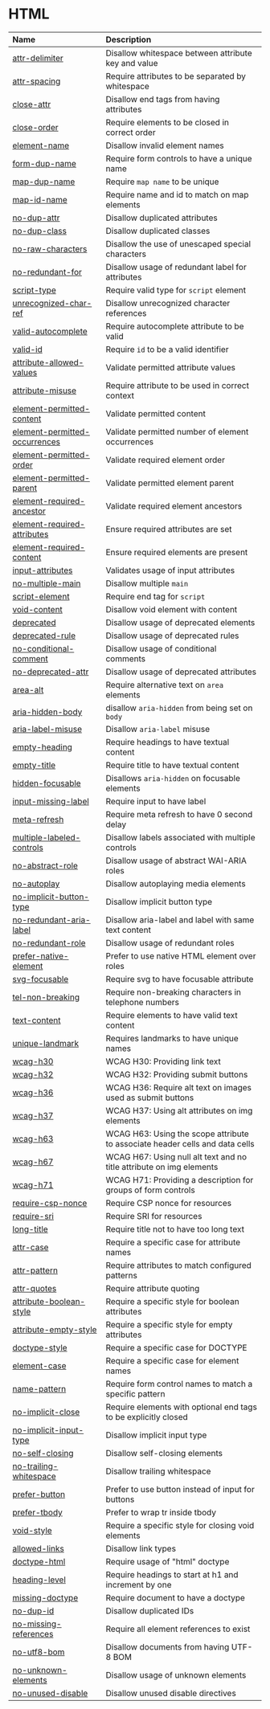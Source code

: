 
# HTML

| Name                                                                | Description                                                                                          |
|:--------------------------------------------------------------------|:-----------------------------------------------------------------------------------------------------|
| [attr-delimiter](https://html-validate.org//rules/attr-delimiter.html) | Disallow whitespace between attribute key and value|
| [attr-spacing](https://html-validate.org//rules/attr-spacing.html) | Require attributes to be separated by whitespace|
| [close-attr](https://html-validate.org//rules/close-attr.html) | Disallow end tags from having attributes|
| [close-order](https://html-validate.org//rules/close-order.html) | Require elements to be closed in correct order|
| [element-name](https://html-validate.org//rules/element-name.html) | Disallow invalid element names|
| [form-dup-name](https://html-validate.org//rules/form-dup-name.html) | Require form controls to have a unique name|
| [map-dup-name](https://html-validate.org//rules/map-dup-name.html) | Require `map name` to be unique|
| [map-id-name](https://html-validate.org//rules/map-id-name.html) | Require name and id to match on map elements|
| [no-dup-attr](https://html-validate.org//rules/no-dup-attr.html) | Disallow duplicated attributes|
| [no-dup-class](https://html-validate.org//rules/no-dup-class.html) | Disallow duplicated classes|
| [no-raw-characters](https://html-validate.org//rules/no-raw-characters.html) | Disallow the use of unescaped special characters|
| [no-redundant-for](https://html-validate.org//rules/no-redundant-for.html) | Disallow usage of redundant label for attributes|
| [script-type](https://html-validate.org//rules/script-type.html) | Require valid type for `script` element|
| [unrecognized-char-ref](https://html-validate.org//rules/unrecognized-char-ref.html) | Disallow unrecognized character references|
| [valid-autocomplete](https://html-validate.org//rules/valid-autocomplete.html) | Require autocomplete attribute to be valid|
| [valid-id](https://html-validate.org//rules/valid-id.html) | Require `id` to be a valid identifier|
| [attribute-allowed-values](https://html-validate.org//rules/attribute-allowed-values.html) | Validate permitted attribute values|
| [attribute-misuse](https://html-validate.org//rules/attribute-misuse.html) | Require attribute to be used in correct context|
| [element-permitted-content](https://html-validate.org//rules/element-permitted-content.html) | Validate permitted content|
| [element-permitted-occurrences](https://html-validate.org//rules/element-permitted-occurrences.html) | Validate permitted number of element occurrences|
| [element-permitted-order](https://html-validate.org//rules/element-permitted-order.html) | Validate required element order|
| [element-permitted-parent](https://html-validate.org//rules/element-permitted-parent.html) | Validate permitted element parent|
| [element-required-ancestor](https://html-validate.org//rules/element-required-ancestor.html) | Validate required element ancestors|
| [element-required-attributes](https://html-validate.org//rules/element-required-attributes.html) | Ensure required attributes are set|
| [element-required-content](https://html-validate.org//rules/element-required-content.html) | Ensure required elements are present|
| [input-attributes](https://html-validate.org//rules/input-attributes.html) | Validates usage of input attributes|
| [no-multiple-main](https://html-validate.org//rules/no-multiple-main.html) | Disallow multiple `main`|
| [script-element](https://html-validate.org//rules/script-element.html) | Require end tag for `script`|
| [void-content](https://html-validate.org//rules/void-content.html) | Disallow void element with content|
| [deprecated](https://html-validate.org//rules/deprecated.html) | Disallow usage of deprecated elements|
| [deprecated-rule](https://html-validate.org//rules/deprecated-rule.html) | Disallow usage of deprecated rules|
| [no-conditional-comment](https://html-validate.org//rules/no-conditional-comment.html) | Disallow usage of conditional comments|
| [no-deprecated-attr](https://html-validate.org//rules/no-deprecated-attr.html) | Disallow usage of deprecated attributes|
| [area-alt](https://html-validate.org//rules/area-alt.html) | Require alternative text on `area` elements|
| [aria-hidden-body](https://html-validate.org//rules/aria-hidden-body.html) | disallow `aria-hidden` from being set on `body`|
| [aria-label-misuse](https://html-validate.org//rules/aria-label-misuse.html) | Disallow `aria-label` misuse|
| [empty-heading](https://html-validate.org//rules/empty-heading.html) | Require headings to have textual content|
| [empty-title](https://html-validate.org//rules/empty-title.html) | Require title to have textual content|
| [hidden-focusable](https://html-validate.org//rules/hidden-focusable.html) | Disallows `aria-hidden` on focusable elements|
| [input-missing-label](https://html-validate.org//rules/input-missing-label.html) | Require input to have label|
| [meta-refresh](https://html-validate.org//rules/meta-refresh.html) | Require meta refresh to have 0 second delay|
| [multiple-labeled-controls](https://html-validate.org//rules/multiple-labeled-controls.html) | Disallow labels associated with multiple controls|
| [no-abstract-role](https://html-validate.org//rules/no-abstract-role.html) | Disallow usage of abstract WAI-ARIA roles|
| [no-autoplay](https://html-validate.org//rules/no-autoplay.html) | Disallow autoplaying media elements|
| [no-implicit-button-type](https://html-validate.org//rules/no-implicit-button-type.html) | Disallow implicit button type|
| [no-redundant-aria-label](https://html-validate.org//rules/no-redundant-aria-label.html) | Disallow aria-label and label with same text content|
| [no-redundant-role](https://html-validate.org//rules/no-redundant-role.html) | Disallow usage of redundant roles|
| [prefer-native-element](https://html-validate.org//rules/prefer-native-element.html) | Prefer to use native HTML element over roles|
| [svg-focusable](https://html-validate.org//rules/svg-focusable.html) | Require svg to have focusable attribute|
| [tel-non-breaking](https://html-validate.org//rules/tel-non-breaking.html) | Require non-breaking characters in telephone numbers|
| [text-content](https://html-validate.org//rules/text-content.html) | Require elements to have valid text content|
| [unique-landmark](https://html-validate.org//rules/unique-landmark.html) | Requires landmarks to have unique names|
| [wcag-h30](https://html-validate.org//rules/wcag/h30.html) | WCAG H30: Providing link text|
| [wcag-h32](https://html-validate.org//rules/wcag/h32.html) | WCAG H32: Providing submit buttons|
| [wcag-h36](https://html-validate.org//rules/wcag/h36.html) | WCAG H36: Require alt text on images used as submit buttons|
| [wcag-h37](https://html-validate.org//rules/wcag/h37.html) | WCAG H37: Using alt attributes on img elements|
| [wcag-h63](https://html-validate.org//rules/wcag/h63.html) | WCAG H63: Using the scope attribute to associate header cells and data cells|
| [wcag-h67](https://html-validate.org//rules/wcag/h67.html) | WCAG H67: Using null alt text and no title attribute on img elements|
| [wcag-h71](https://html-validate.org//rules/wcag/h71.html) | WCAG H71: Providing a description for groups of form controls|
| [require-csp-nonce](https://html-validate.org//rules/require-csp-nonce.html) | Require CSP nonce for resources|
| [require-sri](https://html-validate.org//rules/require-sri.html) | Require SRI for resources|
| [long-title](https://html-validate.org//rules/long-title.html) | Require title not to have too long text|
| [attr-case](https://html-validate.org//rules/attr-case.html) | Require a specific case for attribute names|
| [attr-pattern](https://html-validate.org//rules/attr-pattern.html) | Require attributes to match configured patterns|
| [attr-quotes](https://html-validate.org//rules/attr-quotes.html) | Require attribute quoting|
| [attribute-boolean-style](https://html-validate.org//rules/attribute-boolean-style.html) | Require a specific style for boolean attributes|
| [attribute-empty-style](https://html-validate.org//rules/attribute-empty-style.html) | Require a specific style for empty attributes|
| [doctype-style](https://html-validate.org//rules/doctype-style.html) | Require a specific case for DOCTYPE|
| [element-case](https://html-validate.org//rules/element-case.html) | Require a specific case for element names|
| [name-pattern](https://html-validate.org//rules/name-pattern.html) | Require form control names to match a specific pattern|
| [no-implicit-close](https://html-validate.org//rules/no-implicit-close.html) | Require elements with optional end tags to be explicitly closed|
| [no-implicit-input-type](https://html-validate.org//rules/no-implicit-input-type.html) | Disallow implicit input type|
| [no-self-closing](https://html-validate.org//rules/no-self-closing.html) | Disallow self-closing elements|
| [no-trailing-whitespace](https://html-validate.org//rules/no-trailing-whitespace.html) | Disallow trailing whitespace|
| [prefer-button](https://html-validate.org//rules/prefer-button.html) | Prefer to use button instead of input for buttons|
| [prefer-tbody](https://html-validate.org//rules/prefer-tbody.html) | Prefer to wrap tr inside tbody|
| [void-style](https://html-validate.org//rules/void-style.html) | Require a specific style for closing void elements|
| [allowed-links](https://html-validate.org//rules/allowed-links.html) | Disallow link types|
| [doctype-html](https://html-validate.org//rules/doctype-html.html) | Require usage of "html" doctype|
| [heading-level](https://html-validate.org//rules/heading-level.html) | Require headings to start at h1 and increment by one|
| [missing-doctype](https://html-validate.org//rules/missing-doctype.html) | Require document to have a doctype|
| [no-dup-id](https://html-validate.org//rules/no-dup-id.html) | Disallow duplicated IDs|
| [no-missing-references](https://html-validate.org//rules/no-missing-references.html) | Require all element references to exist|
| [no-utf8-bom](https://html-validate.org//rules/no-utf8-bom.html) | Disallow documents from having UTF-8 BOM|
| [no-unknown-elements](https://html-validate.org//rules/no-unknown-elements.html) | Disallow usage of unknown elements|
| [no-unused-disable](https://html-validate.org//rules/no-unused-disable.html) | Disallow unused disable directives|
